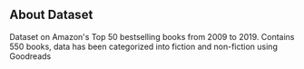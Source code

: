 ## About Dataset

Dataset on Amazon's Top 50 bestselling books from 2009 to 2019. Contains 550 books, data has been categorized into fiction and non-fiction using Goodreads
